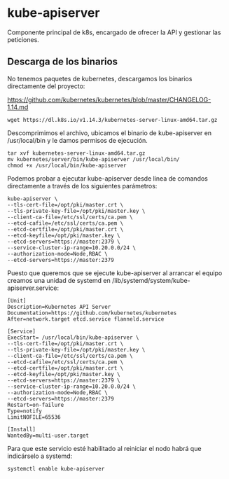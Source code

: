# kube-apiserver

Componente principal de k8s, encargado de ofrecer la API y gestionar
las peticiones.

## Descarga de los binarios

No tenemos paquetes de kubernetes, descargamos los binarios directamente del proyecto:

https://github.com/kubernetes/kubernetes/blob/master/CHANGELOG-1.14.md

    wget https://dl.k8s.io/v1.14.3/kubernetes-server-linux-amd64.tar.gz
	
Descomprimimos el archivo, ubicamos el binario de kube-apiserver en
/usr/local/bin y le damos permisos de ejecución.

	tar xvf kubernetes-server-linux-amd64.tar.gz
    mv kubernetes/server/bin/kube-apiserver /usr/local/bin/
    chmod +x /usr/local/bin/kube-apiserver
	
Podemos probar a ejecutar kube-apiserver desde línea de comandos
directamente a través de los siguientes parámetros:

    kube-apiserver \
	--tls-cert-file=/opt/pki/master.crt \
	--tls-private-key-file=/opt/pki/master.key \
	--client-ca-file=/etc/ssl/certs/ca.pem \
	--etcd-cafile=/etc/ssl/certs/ca.pem \
	--etcd-certfile=/opt/pki/master.crt \
	--etcd-keyfile=/opt/pki/master.key \
	--etcd-servers=https://master:2379 \
	--service-cluster-ip-range=10.20.0.0/24 \
	--authorization-mode=Node,RBAC \
	--etcd-servers=https://master:2379
	
Puesto que queremos que se ejecute kube-apiserver al arrancar el
equipo creamos una unidad de systemd en
/lib/systemd/system/kube-apiserver.service:

	[Unit]
	Description=Kubernetes API Server
	Documentation=https://github.com/kubernetes/kubernetes
	After=network.target etcd.service flanneld.service

	[Service]
	ExecStart= /usr/local/bin/kube-apiserver \
	--tls-cert-file=/opt/pki/master.crt \
	--tls-private-key-file=/opt/pki/master.key \
	--client-ca-file=/etc/ssl/certs/ca.pem \
	--etcd-cafile=/etc/ssl/certs/ca.pem \
	--etcd-certfile=/opt/pki/master.crt \
	--etcd-keyfile=/opt/pki/master.key \
	--etcd-servers=https://master:2379 \
	--service-cluster-ip-range=10.20.0.0/24 \
	--authorization-mode=Node,RBAC \
	--etcd-servers=https://master:2379
	Restart=on-failure
	Type=notify
	LimitNOFILE=65536

	[Install]
	WantedBy=multi-user.target

Para que este servicio esté habilitado al reiniciar el nodo habrá que
indicárselo a systemd:

    systemctl enable kube-apiserver
	
